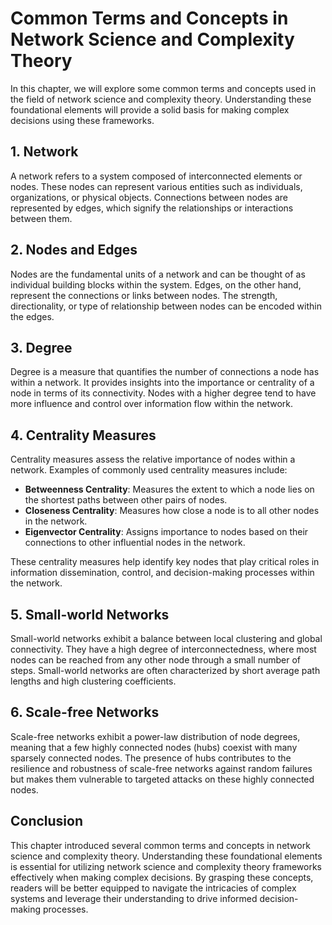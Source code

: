 # Common Terms and Concepts in Network Science and Complexity Theory

In this chapter, we will explore some common terms and concepts used in the field of network science and complexity theory. Understanding these foundational elements will provide a solid basis for making complex decisions using these frameworks.

## 1\. Network

A network refers to a system composed of interconnected elements or nodes. These nodes can represent various entities such as individuals, organizations, or physical objects. Connections between nodes are represented by edges, which signify the relationships or interactions between them.

## 2\. Nodes and Edges

Nodes are the fundamental units of a network and can be thought of as individual building blocks within the system. Edges, on the other hand, represent the connections or links between nodes. The strength, directionality, or type of relationship between nodes can be encoded within the edges.

## 3\. Degree

Degree is a measure that quantifies the number of connections a node has within a network. It provides insights into the importance or centrality of a node in terms of its connectivity. Nodes with a higher degree tend to have more influence and control over information flow within the network.

## 4\. Centrality Measures

Centrality measures assess the relative importance of nodes within a network. Examples of commonly used centrality measures include:

- **Betweenness Centrality**: Measures the extent to which a node lies on the shortest paths between other pairs of nodes.
- **Closeness Centrality**: Measures how close a node is to all other nodes in the network.
- **Eigenvector Centrality**: Assigns importance to nodes based on their connections to other influential nodes in the network.

These centrality measures help identify key nodes that play critical roles in information dissemination, control, and decision-making processes within the network.

## 5\. Small-world Networks

Small-world networks exhibit a balance between local clustering and global connectivity. They have a high degree of interconnectedness, where most nodes can be reached from any other node through a small number of steps. Small-world networks are often characterized by short average path lengths and high clustering coefficients.

## 6\. Scale-free Networks

Scale-free networks exhibit a power-law distribution of node degrees, meaning that a few highly connected nodes (hubs) coexist with many sparsely connected nodes. The presence of hubs contributes to the resilience and robustness of scale-free networks against random failures but makes them vulnerable to targeted attacks on these highly connected nodes.

## Conclusion

This chapter introduced several common terms and concepts in network science and complexity theory. Understanding these foundational elements is essential for utilizing network science and complexity theory frameworks effectively when making complex decisions. By grasping these concepts, readers will be better equipped to navigate the intricacies of complex systems and leverage their understanding to drive informed decision-making processes.
